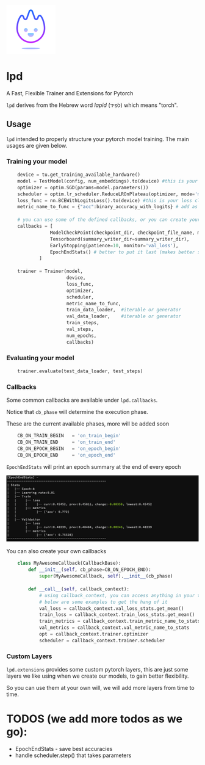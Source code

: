 ![Logo](https://raw.githubusercontent.com/RoySadaka/lpd/master/images/logo.png)

# lpd

A Fast, Flexible Trainer and Extensions for Pytorch

``lpd`` derives from the Hebrew word *lapid* (לפיד) which means "torch".


## Usage

``lpd`` intended to properly structure your pytorch model training. The main usages are given below.

### Training your model

```python
    device = tu.get_training_available_hardware()
    model = TestModel(config, num_embeddings).to(device) #this is your model class, already sent to the relevant device
    optimizer = optim.SGD(params=model.parameters())
    scheduler = optim.lr_scheduler.ReduceLROnPlateau(optimizer, mode='min', patience=5, verbose=True)
    loss_func = nn.BCEWithLogitsLoss().to(device) #this is your loss class, already sent to the relevant device
    metric_name_to_func = {"acc":binary_accuracy_with_logits} # add as much metrics as you like

    # you can use some of the defined callbacks, or you can create your own
    callbacks = [
                ModelCheckPoint(checkpoint_dir, checkpoint_file_name, monitor='val_loss', save_best_only=True), 
                Tensorboard(summary_writer_dir=summary_writer_dir),
                EarlyStopping(patience=10, monitor='val_loss'),
                EpochEndStats() # better to put it last (makes better sense in the log prints)
            ]

    trainer = Trainer(model, 
                      device, 
                      loss_func, 
                      optimizer,
                      scheduler,
                      metric_name_to_func, 
                      train_data_loader,  #iterable or generator
                      val_data_loader,    #iterable or generator
                      train_steps,
                      val_steps,
                      num_epochs,
                      callbacks)
```

### Evaluating your model
```python
    trainer.evaluate(test_data_loader, test_steps)
```


### Callbacks
Some common callbacks are available under ``lpd.callbacks``. 

Notice that ``cb_phase`` will determine the execution phase.

These are the current available phases, more will be added soon
```python
    CB_ON_TRAIN_BEGIN   = 'on_train_begin'
    CB_ON_TRAIN_END     = 'on_train_end'
    CB_ON_EPOCH_BEGIN   = 'on_epoch_begin'
    CB_ON_EPOCH_END     = 'on_epoch_end'
```

``EpochEndStats`` will print an epoch summary at the end of every epoch

![EpochSummary](https://raw.githubusercontent.com/RoySadaka/lpd/master/images/epoch_summary.png)

You can also create your own callbacks

```python
    class MyAwesomeCallback(CallbackBase):
        def __init__(self, cb_phase=CB_ON_EPOCH_END):
            super(MyAwesomeCallback, self).__init__(cb_phase)

        def __call__(self, callback_context):
            # using callback_context, you can access anything in your trainer
            # below are some examples to get the hang of it
            val_loss = callback_context.val_loss_stats.get_mean()
            train_loss = callback_context.train_loss_stats.get_mean()
            train_metrics = callback_context.train_metric_name_to_stats
            val_metrics = callback_context.val_metric_name_to_stats
            opt = callback_context.trainer.optimizer
            scheduler = callback_context.trainer.scheduler
```

### Custom Layers
``lpd.extensions`` provides some custom pytorch layers, this are just some layers we like using when we create our models, to gain better flexibility.

So you can use them at your own will, we will add more layers from time to time.


# TODOS (we add more todos as we go):
* EpochEndStats - save best accuracies
* handle scheduler.step() that takes parameters
